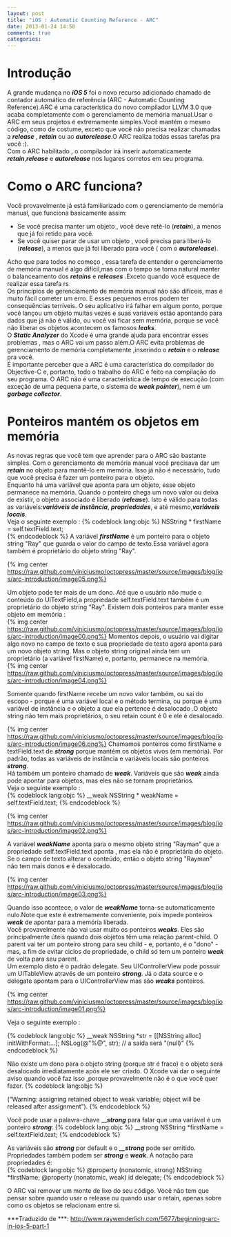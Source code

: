 ```yaml
---
layout: post
title: "iOS : Automatic Counting Reference - ARC"
date: 2013-01-24 14:58
comments: true
categories: 
---
```


Introdução
=============

A grande mudança no ***iOS 5*** foi o novo recurso adicionado  chamado de contador automático de referência (ARC - Automatic Counting Reference).ARC é uma característica do novo compilador LLVM 3.0 que acaba completamente com  o gerenciamento  de memória manual.Usar o ARC em seus projetos é extremamente simples.Você mantém o mesmo código, como de costume, exceto que você não precisa realizar chamadas a ***release*** , ***retain*** ou ao ***autorelease***.O ARC realiza todas essas tarefas pra você :).  
Com o ARC habilitado , o compilador irá inserir automaticamente ***retain***,***release*** e ***autorelease*** nos lugares corretos em seu programa.

Como o ARC funciona?
=============

Você provavelmente já está familiarizado com o gerenciamento de memória manual, que funciona basicamente assim:  

   *   Se você precisa manter um objeto , você deve retê-lo (***retain***), a menos que já foi retido para você.
   *   Se você quiser parar de usar um objeto , você precisa para liberá-lo (***release***), a menos que já foi liberado para você ( com o ***autorelease***).

Acho que para todos no começo , essa tarefa de entender o gerenciamento de memória manual é algo difícil,mas com o tempo se torna natural  manter o balanceamento dos ***retains*** e ***releases*** .Exceto quando você esquece de realizar essa tarefa rs  
Os princípios de gerenciamento de memória manual não são difíceis, mas é muito fácil cometer um erro. E esses pequenos erros podem ter consequências terríveis. O seu aplicativo irá falhar em algum ponto, porque você lançou um objeto muitas vezes e suas variáveis ​​estão apontando para dados que já não é válido, ou você vai ficar sem memória, porque se você não liberar os objetos  acontecem os famosos ***leaks***.  
O ***Static Analyzer*** do Xcode é uma grande ajuda para encontrar esses problemas , mas o ARC vai um passo além.O ARC evita problemas de gerenciamento de memória completamente ,inserindo o ***retain*** e o ***release*** pra você.  
É importante perceber que a ARC é uma característica do compilador do Objective-C e, portanto, todo o trabalho do ARC é feito na compilação do seu programa. O ARC não é uma característica de tempo de execução (com exceção de uma pequena parte, o sistema de ***weak pointer***), nem é  um  ***garbage collector***.  

Ponteiros mantém os objetos em memória
=============
As novas regras que você tem que aprender para o ARC são bastante simples. Com o gerenciamento de memória manual você precisava dar um ***retain*** no objeto para mantê-lo em memória. Isso já não é necessário, tudo que você precisa é fazer um ponteiro para o objeto.  
Enquanto há uma variável que aponta para um objeto, esse objeto permanece na memória. Quando o ponteiro chega um novo valor ou deixa de existir, o objeto associado é liberado (***release***). Isto é válido para todas as variáveis​​:***variáveis ​​de instância***, ***propriedades***, e até  mesmo,***variáveis ​​locais***.  
Veja o seguinte exemplo :
{% codeblock lang:objc %}
     NSString * firstName = self.textField.text;  
{% endcodeblock %}
 A variável ***firstName*** é um ponteiro para o objeto string "Ray"  que  guarda o valor do campo de texto.Essa variável agora também é proprietário do objeto string "Ray".

{% img center https://raw.github.com/viniciusmo/octopress/master/source/images/blog/ios/arc-introduction/image05.png%}

Um objeto pode ter mais de um dono. Até que o usuário não mude o conteúdo do UITextField,a propriedade self.textField.text também  é um proprietário do objeto string "Ray". Existem dois ponteiros para manter esse objeto em memória :  
{% img center https://raw.github.com/viniciusmo/octopress/master/source/images/blog/ios/arc-introduction/image00.png%}
Momentos depois, o usuário vai digitar algo novo no campo de texto e sua propriedade de texto agora aponta para um novo objeto string. Mas o objeto string original ainda tem um proprietário (a variável firstName) e, portanto, permanece na memória.  
{% img center https://raw.github.com/viniciusmo/octopress/master/source/images/blog/ios/arc-introduction/image04.png%}

Somente quando firstName recebe um novo valor também, ou sai do escopo - porque é uma variável local e o método termina, ou porque é uma variável de instância e o objeto a que  ela pertence é desalocado .O objeto string não tem mais proprietários, o seu retain count é 0 e ele é desalocado.

{% img center https://raw.github.com/viniciusmo/octopress/master/source/images/blog/ios/arc-introduction/image06.png%}
Chamamos ponteiros como firstName e textField.text  de ***strong*** porque mantém os objetos vivos (em memória). Por padrão, todas as variáveis ​​de instância e variáveis ​​locais são ponteiros ***strong***.  
Há também um ponteiro chamado de ***weak***. Variáveis ​​que são ***weak*** ainda pode apontar para objetos, mas eles não se tornam proprietários.  
Veja o seguinte exemplo :  
{% codeblock lang:objc %}
__weak NSString * weakName = self.textField.text;
{% endcodeblock %}

{% img center https://raw.github.com/viniciusmo/octopress/master/source/images/blog/ios/arc-introduction/image02.png%}

A variável ***weakName*** aponta para o mesmo objeto  string "Rayman" que a propriedade self.textField.text aponta , mas ela não é proprietária do objeto.  
Se o campo de texto alterar o conteúdo, então o objeto string "Rayman" não tem mais donos e é desalocado.  

{% img center https://raw.github.com/viniciusmo/octopress/master/source/images/blog/ios/arc-introduction/image03.png%}

Quando isso acontece, o valor de ***weakName*** torna-se automaticamente nulo.Note que este é extremamente conveniente, pois impede ponteiros ***weak*** de apontar para a memória liberada.  
Você provavelmente não vai usar muito os  ponteiros ***weaks***. Eles são principalmente úteis quando dois objetos têm uma relação parent-child. O parent vai ter um ponteiro strong para seu child - e, portanto, é o "dono" - mas, a fim de evitar ciclos de propriedade, o child só tem um ponteiro ***weak*** de volta para seu parent.  
Um exemplo disto é o padrão delegate. Seu UIControllerView pode possuir um UITableView através de um ponteiro ***strong***. Já o data source e o delegate  apontam para o UIControllerView mas são ***weaks*** ponteiros.  

{% img center https://raw.github.com/viniciusmo/octopress/master/source/images/blog/ios/arc-introduction/image01.png%}


Veja o seguinte exemplo :  

{% codeblock lang:objc %}
__weak NSString *str = [[NSString alloc] initWithFormat:...];
NSLog(@"%@", str);  // a saída será "(null)"
{% endcodeblock %}



Não existe um dono para o objeto string (porque str é fraco) e o objeto será desalocado imediatamente após ele ser criado. O Xcode vai dar o  seguinte aviso quando você faz isso ,porque provavelmente não é o que você quer fazer.
{% codeblock lang:objc %}

(“Warning: assigning retained object to weak variable; object will be released after assignment”).
{% endcodeblock %}

Você pode usar a palavra-chave __***strong*** para falar que uma variável é um ponteiro ***strong***:
{% codeblock lang:objc %}
__strong NSString *firstName = self.textField.text;
{% endcodeblock %}

As variáveis ​​são ***strong*** por default e o ***__strong*** pode ser omitido. Propriedades também podem ser ***strong*** e ***weak***. A notação para propriedades é:  
{% codeblock lang:objc %}
@property (nonatomic, strong) NSString *firstName;
@property (nonatomic, weak) id <MyDelegate> delegate;
{% endcodeblock %}

O ARC vai remover um monte de lixo do seu código. Você não tem que pensar sobre quando usar o release ou quando usar o retain, apenas sobre como os objetos se relacionam entre si.  

***Traduzido de ***: http://www.raywenderlich.com/5677/beginning-arc-in-ios-5-part-1
